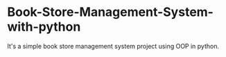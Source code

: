 # Book-Store-Management-System-with-python
It's a simple book store management system project using OOP in python.
